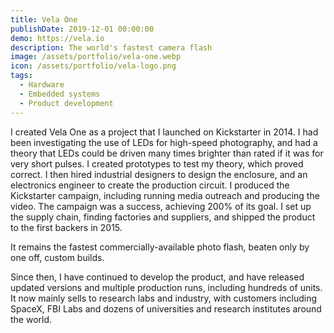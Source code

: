 ```yaml
---
title: Vela One
publishDate: 2019-12-01 00:00:00
demo: https://vela.io
description: The world's fastest camera flash
image: /assets/portfolio/vela-one.webp
icon: /assets/portfolio/vela-logo.png
tags:
  - Hardware
  - Embedded systems
  - Product development
---
```


I created Vela One as a project that I launched on Kickstarter in 2014. I had
been investigating the use of LEDs for high-speed photography, and had a theory
that LEDs could be driven many times brighter than rated if it was for very
short pulses. I created prototypes to test my theory, which proved correct. I
then hired industrial designers to design the enclosure, and an electronics
engineer to create the production circuit. I produced the Kickstarter campaign,
including running media outreach and producing the video. The campaign was a
success, achieving 200% of its goal. I set up the supply chain, finding
factories and suppliers, and shipped the product to the first backers in 2015.

It remains the fastest commercially-available photo flash, beaten only by one
off, custom builds.

Since then, I have continued to develop the product, and have released updated
versions and multiple production runs, including hundreds of units. It now
mainly sells to research labs and industry, with customers including SpaceX, FBI
Labs and dozens of universities and research institutes around the world.
